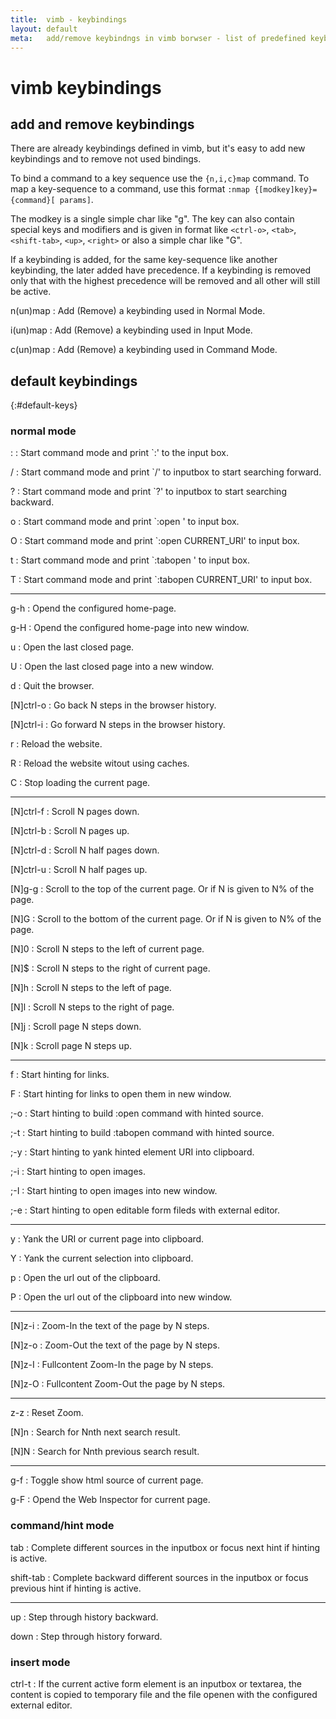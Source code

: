 ```yaml
---
title:  vimb - keybindings
layout: default
meta:   add/remove keybindngs in vimb borwser - list of predefined keybindngs
---
```


# vimb keybindings

## add and remove keybindings

There are already keybindings defined in vimb, but it's easy to add new
keybindings and to remove not used bindings.

To bind a command to a key sequence use the `{n,i,c}map` command. To map a
key-sequence to a command, use this format `:nmap {[modkey]key}={command}[
params]`.

The modkey is a single simple char like "g". The key can also contain special
keys and modifiers and is given in format like `<ctrl-o>`, `<tab>`,
`<shift-tab>`, `<up>`, `<right>` or also a simple char like "G".

If a keybinding is added, for the same key-sequence like another keybinding,
the later added have precedence. If a keybinding is removed only that with the
highest precedence will be removed and all other will still be active.

n(un)map
: Add (Remove) a keybinding used in Normal Mode.

i(un)map
: Add (Remove) a keybinding used in Input Mode.

c(un)map
: Add (Remove) a keybinding used in Command Mode.

## default keybindings
{:#default-keys}

### normal mode

 :
: Start command mode and print `:' to the input box.

/
: Start command mode and print `/' to inputbox to start searching forward.

?
: Start command mode and print `?' to inputbox to start searching backward.

o
: Start command mode and print `:open ' to input box.

O
: Start command mode and print `:open CURRENT_URI' to input box.

t
: Start command mode and print `:tabopen ' to input box.

T
: Start command mode and print `:tabopen CURRENT_URI' to input box.

---

g-h
: Opend the configured home-page.

g-H
: Opend the configured home-page into new window.

u
: Open the last closed page.

U
: Open the last closed page into a new window.

d
: Quit the browser.

[N]ctrl-o
: Go back N steps in the browser history.

[N]ctrl-i
: Go forward N steps in the browser history.

r
: Reload the website.

R
: Reload the website witout using caches.

C
: Stop loading the current page.

---

[N]ctrl-f
: Scroll N pages down.

[N]ctrl-b
: Scroll N pages up.

[N]ctrl-d
: Scroll N half pages down.

[N]ctrl-u
: Scroll N half pages up.

[N]g-g
: Scroll to the top of the current page. Or if N is given to N% of the page.

[N]G
: Scroll to the bottom of the current page. Or if N is given to N% of the page.

[N]0
: Scroll N steps to the left of current page.

[N]$
: Scroll N steps to the right of current page.

[N]h
: Scroll N steps to the left of page.

[N]l
: Scroll N steps to the right of page.

[N]j
: Scroll page N steps down.

[N]k
: Scroll page N steps up.

---

f
: Start hinting for links.

F
: Start hinting for links to open them in new window.

;-o
: Start hinting to build :open command with hinted source.

;-t
: Start hinting to build :tabopen command with hinted source.

;-y
: Start hinting to yank hinted element URI into clipboard.

;-i
: Start hinting to open images.

;-I
: Start hinting to open images into new window.

;-e
: Start hinting to open editable form fileds with external editor.

---

y
: Yank the URI or current page into clipboard.

Y
: Yank the current selection into clipboard.

p
: Open the url out of the clipboard.

P
: Open the url out of the clipboard into new window.

---

[N]z-i
: Zoom-In the text of the page by N steps.

[N]z-o
: Zoom-Out the text of the page by N steps.

[N]z-I
: Fullcontent Zoom-In the page by N steps.

[N]z-O
: Fullcontent Zoom-Out the page by N steps.

---

z-z
: Reset Zoom.

[N]n
: Search for Nnth next search result.

[N]N
: Search for Nnth previous search result.

---

g-f
: Toggle show html source of current page.

g-F
: Opend the Web Inspector for current page.

### command/hint mode

tab
: Complete different sources in the inputbox or focus next hint if hinting is
  active.

shift-tab
: Complete backward different sources in the inputbox or focus previous hint if
  hinting is active.

---
up
: Step through history backward.

down
: Step through history forward.

### insert mode

ctrl-t
: If the current active form element is an inputbox or textarea, the content is
  copied to temporary file and the file openen with the configured external
  editor.

